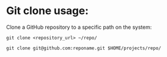 # Git clone usage:

Clone a GitHub repository to a specific path on the system:

  `git clone <repository_url> ~/repo/`

  `git clone git@github.com:reponame.git $HOME/projects/repo/`

